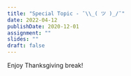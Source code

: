 ```yaml
---
title: "Special Topic - ¯\\_( ツ )_/¯"
date: 2022-04-12
publishDate: 2020-12-01
assignment: ""
slides: ""
draft: false
---
```


Enjoy Thanksgiving break!
